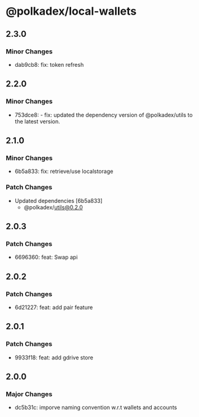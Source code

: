 # @polkadex/local-wallets

## 2.3.0

### Minor Changes

- dab9cb8: fix: token refresh

## 2.2.0

### Minor Changes

- 753dce8: - fix: updated the dependency version of @polkadex/utils to the latest version.

## 2.1.0

### Minor Changes

- 6b5a833: fix: retrieve/use localstorage

### Patch Changes

- Updated dependencies [6b5a833]
  - @polkadex/utils@0.2.0

## 2.0.3

### Patch Changes

- 6696360: feat: Swap api

## 2.0.2

### Patch Changes

- 6d21227: feat: add pair feature

## 2.0.1

### Patch Changes

- 9933f18: feat: add gdrive store

## 2.0.0

### Major Changes

- dc5b31c: imporve naming convention w.r.t wallets and accounts
